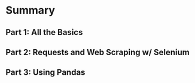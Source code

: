 # Summary

## Part 1: All the Basics

## Part 2: Requests and Web Scraping w/ Selenium

## Part 3: Using Pandas